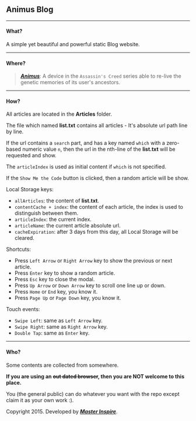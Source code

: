 ## Animus Blog

* * *

#### What?

A simple yet beautiful and powerful static Blog website.

* * *

#### Where?

> ***[Animus](https://en.wikipedia.org/wiki/Animus)***: A device in the `Assassin's Creed` series able to re-live the genetic memories of its user's ancestors.


* * *

#### How?

All articles are located in the **Articles** folder.

The file which named **list.txt** contains all articles - It's absolute url path line by line.

If the url contains a `search` part, and has a key named `which` with a zero-based numeric value `n`, then the url in the nth-line of the **list.txt** will be requested and show.

The `articleIndex` is used as initial content if `which` is not specified.

If the `Show Me the Code` button is clicked, then a random article will be show.

Local Storage keys:

* `allArticles`: the content of **list.txt**.
* `contentCache + index`: the content of each article, the index is used to distinguish between them.
* `articleIndex`: the current index.
* `articleName`: the current article absolute url.
* `cacheExpiration`: after 3 days from this day, all Local Storage will be cleared.

Shortcuts:

* Press `Left Arrow` or `Right Arrow` key to show the previous or next article.
* Press `Enter` key to show a random article.
* Press `Esc` key to close the modal.
* Press `Up Arrow` or `Down Arrow` key to scroll one line up or down.
* Press `Home` or `End` key, you know it.
* Press `Page Up` or `Page Down` key, you know it.

Touch events:

* `Swipe Left`: same as `Left Arrow` key.
* `Swipe Right`: same as `Right Arrow` key.
* `Double Tap`: same as `Enter` key.

* * *

#### Who?

Some contents are collected from somewhere.

**If you are using an ~~out dated browser~~, then you are NOT welcome to this place.**

You (the general public) can do whatever you want with the repo except claim it as your own work :).

Copyright 2015. Developed by ***[Master Inspire](https://github.com/Master-Inspire/)***.
